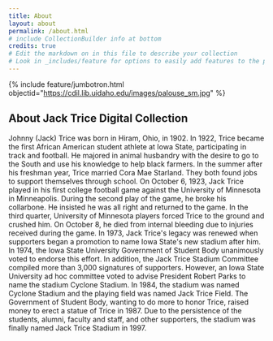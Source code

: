 ```yaml
---
title: About
layout: about
permalink: /about.html
# include CollectionBuilder info at bottom
credits: true
# Edit the markdown on in this file to describe your collection
# Look in _includes/feature for options to easily add features to the page
---
```


{% include feature/jumbotron.html objectid="https://cdil.lib.uidaho.edu/images/palouse_sm.jpg" %} 

## About Jack Trice Digital Collection

Johnny (Jack) Trice was born in Hiram, Ohio, in 1902. In 1922, Trice became the first African American student athlete at Iowa State, participating in track and football. He majored in animal husbandry with the desire to go to the South and use his knowledge to help black farmers. In the summer after his freshman year, Trice married Cora Mae Starland. They both found jobs to support themselves through school. On October 6, 1923, Jack Trice played in his first college football game against the University of Minnesota in Minneapolis. During the second play of the game, he broke his collarbone. He insisted he was all right and returned to the game. In the third quarter, University of Minnesota players forced Trice to the ground and crushed him. On October 8, he died from internal bleeding due to injuries received during the game. In 1973, Jack Trice's legacy was renewed when supporters began a promotion to name Iowa State's new stadium after him. In 1974, the Iowa State University Government of Student Body unanimously voted to endorse this effort. In addition, the Jack Trice Stadium Committee compiled more than 3,000 signatures of supporters. However, an Iowa State University ad hoc committee voted to advise President Robert Parks to name the stadium Cyclone Stadium. In 1984, the stadium was named Cyclone Stadium and the playing field was named Jack Trice Field. The Government of Student Body, wanting to do more to honor Trice, raised money to erect a statue of Trice in 1987. Due to the persistence of the students, alumni, faculty and staff, and other supporters, the stadium was finally named Jack Trice Stadium in 1997.
